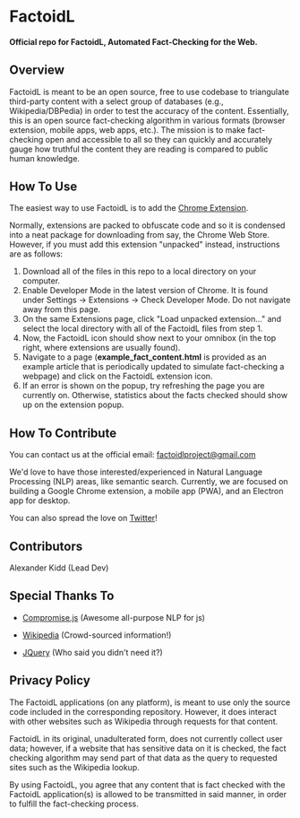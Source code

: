 # FactoidL
#### Official repo for FactoidL, Automated Fact-Checking for the Web.

## Overview
FactoidL is meant to be an open source, free to use codebase to triangulate third-party content with a select group of
databases (e.g., Wikipedia/DBPedia) in order to test the accuracy of the content.  Essentially, this is an open source
fact-checking algorithm in various formats (browser extension, mobile apps, web apps, etc.).  The mission is to make fact-checking
open and accessible to all so they can quickly and accurately gauge how truthful the content they are reading is compared to public
human knowledge.

## How To Use
The easiest way to use FactoidL is to add the [Chrome Extension](https://chrome.google.com/webstore/detail/factoidl-beta/kilmdgadjedfbopcfbffaeodhamgiadp).

Normally, extensions are packed to obfuscate code and so it is condensed into a neat package for downloading from say,
the Chrome Web Store.  However, if you must add this extension "unpacked" instead, instructions are as follows:

1. Download all of the files in this repo to a local directory on your computer.
2. Enable Developer Mode in the latest version of Chrome.  It is found under Settings &rarr; Extensions &rarr; Check Developer Mode.
Do not navigate away from this page.
3. On the same Extensions page, click "Load unpacked extension..." and select the local directory with all of the FactoidL
files from step 1.
4. Now, the FactoidL icon should show next to your omnibox (in the top right, where extensions are usually found).
5. Navigate to a page (**example_fact_content.html** is provided as an example article that is periodically
updated to simulate fact-checking a webpage) and click on the FactoidL extension icon.
6. If an error is shown on the popup, try refreshing the page you are currently on.  Otherwise, statistics about the facts checked
should show up on the extension popup.

## How To Contribute
You can contact us at the official email: factoidlproject@gmail.com

We'd love to have those interested/experienced in Natural Language Processing (NLP) areas, like semantic search.  Currently, we are focused on building a Google Chrome extension, a mobile app (PWA), and an Electron app for desktop.

You can also spread the love on [Twitter](https://twitter.com/FactoidL)!

## Contributors
Alexander Kidd (Lead Dev)

## Special Thanks To
* [Compromise.js](https://github.com/spencermountain/compromise) (Awesome all-purpose NLP for js)

* [Wikipedia](https://wikimediafoundation.org/about/mission/) (Crowd-sourced information!)

* [JQuery](https://jquery.com/) (Who said you didn't need it?)

## Privacy Policy
The FactoidL applications (on any platform), is meant to use only the source code included in the corresponding repository.
However, it does interact with other websites such as Wikipedia through requests for that content.

FactoidL in its original, unadulterated form, does not currently collect user data; however, if a website that has sensitive data on it is
checked, the fact checking algorithm may send part of that data as the query to requested sites such as the Wikipedia lookup.

By using FactoidL, you agree that any content that is fact checked with the FactoidL application(s) is allowed to be transmitted
in said manner, in order to fulfill the fact-checking process.
